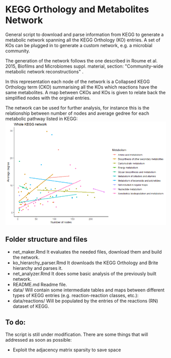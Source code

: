 # KEGG Orthology and Metabolites Network

General script to download and parse information from KEGG to generate a metabolic network spanning all the KEGG Orthology (KO) entries. A set of KOs can be plugged in to generate a custom network, e.g. a microbial community.

The generation of the network follows the one described in Roume et al. 2015, Biofilms and Microbiomes suppl. material, section: "Community-wide metabolic network reconstructions"
.

In this representation each node of the network is a Collapsed KEGG Orthology term (CKO) summarising all the KOs which reactions have the same metabolites. A map between CKOs and KOs is given to relate back the simplified nodes with the orginal entries.

The network can be used for further analysis, for instance this is the relationship between number of nodes and average gedree for each metabolic pathway listed in KEGG:
![alt text](/results/kegg_NDeg.png)

## Folder structure and files

- net_maker.Rmd It evaluates the needed files, download them and build the network.
- ko_hierarchy_parser.Rmd It downloads the KEGG Orthology and Brite hierarchy and parses it.
- net_analyzer.Rmd It does some basic analysis of the previously built network.
- README.md Readme file.
- data/ Will contain some intermediate tables and maps between different types of KEGG entries (e.g. reaction-reaction classes, etc.):
- data/reactions/ Will be populated by the entries of the reactions (RN) dataset of KEGG.

## To do:

The script is still under modification. There are some things that will addressed as soon as possible:
- Exploit the adjacency matrix sparsity to save space

